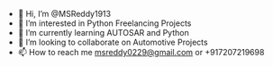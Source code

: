 - 👋 Hi, I’m @MSReddy1913
- 👀 I’m interested in Python Freelancing Projects
- 🌱 I’m currently learning AUTOSAR and Python
- 💞️ I’m looking to collaborate on Automotive Projects
- 📫 How to reach me msreddy0229@gmail.com or +917207219698

